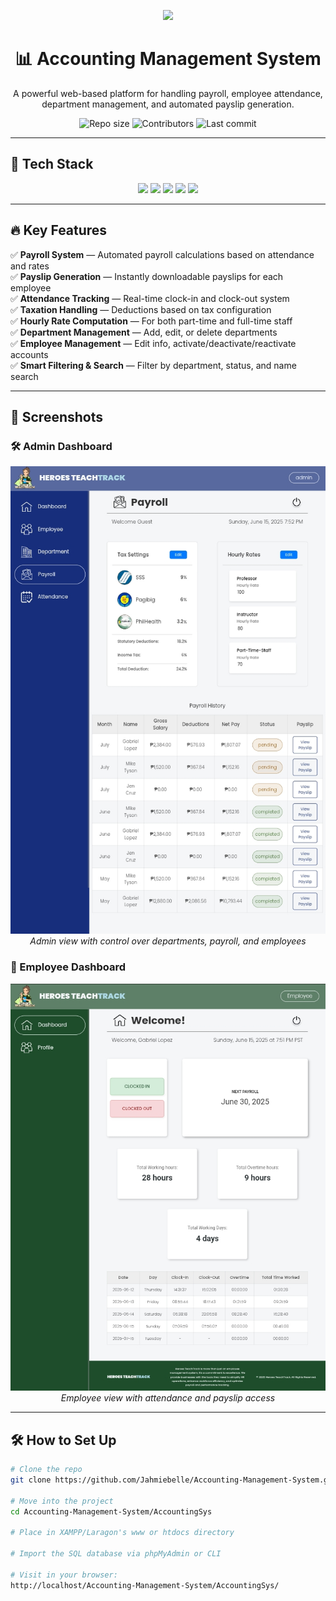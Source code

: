 <!-- Banner -->
<p align="center">
  <img src="https://img.shields.io/badge/Accounting%20Management%20System--Payroll%2FAttendance-blueviolet?style=for-the-badge" />
</p>

<h1 align="center">📊 Accounting Management System</h1>
<p align="center">
  A powerful web-based platform for handling payroll, employee attendance, department management, and automated payslip generation.
</p>

<p align="center">
  <img alt="Repo size" src="https://img.shields.io/github/repo-size/Jahmiebelle/Accounting-Management-System?style=flat-square" />
  <img alt="Contributors" src="https://img.shields.io/github/contributors/Jahmiebelle/Accounting-Management-System?style=flat-square" />
  <img alt="Last commit" src="https://img.shields.io/github/last-commit/Jahmiebelle/Accounting-Management-System?style=flat-square" />
</p>

---

## 🧠 Tech Stack

<p align="center">
  <img src="https://img.shields.io/badge/PHP-%23777BB3.svg?style=for-the-badge&logo=php&logoColor=white"/>
  <img src="https://img.shields.io/badge/HTML5-%23E34F26.svg?style=for-the-badge&logo=html5&logoColor=white"/>
  <img src="https://img.shields.io/badge/CSS3-%231572B6.svg?style=for-the-badge&logo=css3&logoColor=white"/>
  <img src="https://img.shields.io/badge/JavaScript-%23F7DF1E.svg?style=for-the-badge&logo=javascript&logoColor=black"/>
  <img src="https://img.shields.io/badge/MariaDB-%23003545.svg?style=for-the-badge&logo=mariadb&logoColor=white"/>
</p>

---

## 🔥 Key Features

✅ **Payroll System** — Automated payroll calculations based on attendance and rates  
✅ **Payslip Generation** — Instantly downloadable payslips for each employee  
✅ **Attendance Tracking** — Real-time clock-in and clock-out system  
✅ **Taxation Handling** — Deductions based on tax configuration  
✅ **Hourly Rate Computation** — For both part-time and full-time staff  
✅ **Department Management** — Add, edit, or delete departments  
✅ **Employee Management** — Edit info, activate/deactivate/reactivate accounts  
✅ **Smart Filtering & Search** — Filter by department, status, and name search  

---

## 📸 Screenshots

### 🛠️ Admin Dashboard
<p align="center">
  <img src="./AccountingSys/sampleImages/admin.jpg" width="600"/>
  <br><i>Admin view with control over departments, payroll, and employees</i>
</p>

### 👷 Employee Dashboard
<p align="center">
  <img src="./AccountingSys/sampleImages/employee.jpg" width="600"/>
  <br><i>Employee view with attendance and payslip access</i>
</p>

---

## 🛠️ How to Set Up

```bash
# Clone the repo
git clone https://github.com/Jahmiebelle/Accounting-Management-System.git

# Move into the project
cd Accounting-Management-System/AccountingSys

# Place in XAMPP/Laragon's www or htdocs directory

# Import the SQL database via phpMyAdmin or CLI

# Visit in your browser:
http://localhost/Accounting-Management-System/AccountingSys/